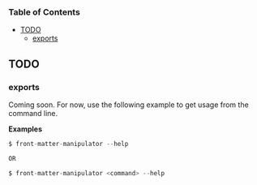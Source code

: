 <!-- Generated by documentation.js. Update this documentation by updating the source code. -->

### Table of Contents

-   [TODO](#todo)
    -   [exports](#exports)

## TODO

### exports

Coming soon. For now, use the following example to get usage from the command line.

**Examples**

```javascript
$ front-matter-manipulator --help

OR

$ front-matter-manipulator <command> --help
```
